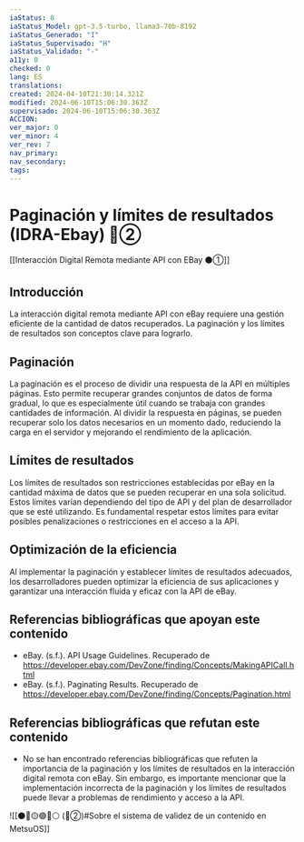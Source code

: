 ```yaml
---
iaStatus: 8
iaStatus_Model: gpt-3.5-turbo, llama3-70b-8192
iaStatus_Generado: "I"
iaStatus_Supervisado: "H"
iaStatus_Validado: "-"
a11y: 0
checked: 0
lang: ES
translations: 
created: 2024-04-10T21:30:14.321Z
modified: 2024-06-10T15:06:30.363Z
supervisado: 2024-06-10T15:06:30.363Z
ACCION: 
ver_major: 0
ver_minor: 4
ver_rev: 7
nav_primary: 
nav_secondary: 
tags:
---
```

# Paginación y límites de resultados (IDRA-Ebay) 🔴②

[[Interacción Digital Remota mediante API con EBay ⚫①]]

## Introducción

La interacción digital remota mediante API con eBay requiere una gestión eficiente de la cantidad de datos recuperados. La paginación y los límites de resultados son conceptos clave para lograrlo.

## Paginación

La paginación es el proceso de dividir una respuesta de la API en múltiples páginas. Esto permite recuperar grandes conjuntos de datos de forma gradual, lo que es especialmente útil cuando se trabaja con grandes cantidades de información. Al dividir la respuesta en páginas, se pueden recuperar solo los datos necesarios en un momento dado, reduciendo la carga en el servidor y mejorando el rendimiento de la aplicación.

## Límites de resultados

Los límites de resultados son restricciones establecidas por eBay en la cantidad máxima de datos que se pueden recuperar en una sola solicitud. Estos límites varían dependiendo del tipo de API y del plan de desarrollador que se esté utilizando. Es fundamental respetar estos límites para evitar posibles penalizaciones o restricciones en el acceso a la API.

## Optimización de la eficiencia

Al implementar la paginación y establecer límites de resultados adecuados, los desarrolladores pueden optimizar la eficiencia de sus aplicaciones y garantizar una interacción fluida y eficaz con la API de eBay.

## Referencias bibliográficas que apoyan este contenido

* eBay. (s.f.). API Usage Guidelines. Recuperado de <https://developer.ebay.com/DevZone/finding/Concepts/MakingAPICall.html>
* eBay. (s.f.). Paginating Results. Recuperado de <https://developer.ebay.com/DevZone/finding/Concepts/Pagination.html>

## Referencias bibliográficas que refutan este contenido

* No se han encontrado referencias bibliográficas que refuten la importancia de la paginación y los límites de resultados en la interacción digital remota con eBay. Sin embargo, es importante mencionar que la implementación incorrecta de la paginación y los límites de resultados puede llevar a problemas de rendimiento y acceso a la API.


![[⚫🔴🟡🟢🔵⚪ (🔴②)#Sobre el sistema de validez de un contenido en MetsuOS]]